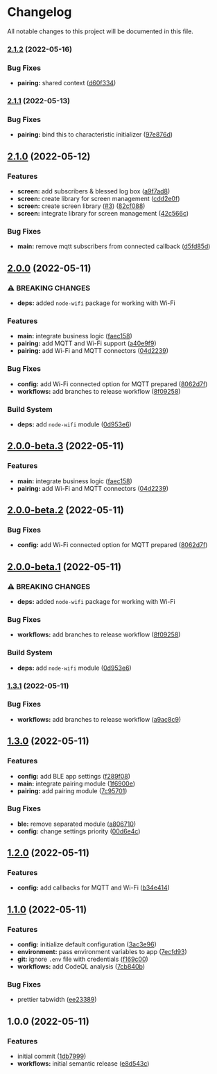 # Changelog

All notable changes to this project will be documented in this file.

### [2.1.2](https://github.com/mibe-iot/mirror/compare/v2.1.1...v2.1.2) (2022-05-16)


### Bug Fixes

* **pairing:** shared context ([d60f334](https://github.com/mibe-iot/mirror/commit/d60f334adf654aeda246dbe6a6707950dd5cf0ca))

### [2.1.1](https://github.com/mibe-iot/mirror/compare/v2.1.0...v2.1.1) (2022-05-13)


### Bug Fixes

* **pairing:** bind this to characteristic initializer ([97e876d](https://github.com/mibe-iot/mirror/commit/97e876df9e1d41e093ee85d721cd05252c8a42a3))

## [2.1.0](https://github.com/mibe-iot/mirror/compare/v2.0.0...v2.1.0) (2022-05-12)


### Features

* **screen:** add subscribers & blessed log box ([a9f7ad8](https://github.com/mibe-iot/mirror/commit/a9f7ad8e65db027bb0c7f3fd9414c2f9931daa02))
* **screen:** create library for screen management ([cdd2e0f](https://github.com/mibe-iot/mirror/commit/cdd2e0f47da1d6aa21f431073e9375ba7f7fbe04))
* **screen:** create screen library ([#3](https://github.com/mibe-iot/mirror/issues/3)) ([82cf088](https://github.com/mibe-iot/mirror/commit/82cf0884bd6679ce6d9312e10ea0f7ad64e9c53e))
* **screen:** integrate library for screen management ([42c566c](https://github.com/mibe-iot/mirror/commit/42c566c293475fdc5be21bd573d76967748ffcbe))


### Bug Fixes

* **main:** remove mqtt subscribers from connected callback ([d5fd85d](https://github.com/mibe-iot/mirror/commit/d5fd85d28df7812969fd06ef3cb068bf8a095460))

## [2.0.0](https://github.com/mibe-iot/mirror/compare/v1.3.1...v2.0.0) (2022-05-11)


### ⚠ BREAKING CHANGES

* **deps:** added `node-wifi` package for working with Wi-Fi

### Features

* **main:** integrate business logic ([faec158](https://github.com/mibe-iot/mirror/commit/faec15823a511a190821ed282875db0fd8182cf2))
* **pairing:** add MQTT and Wi-Fi support ([a40e9f9](https://github.com/mibe-iot/mirror/commit/a40e9f9a56ac3034b6d85db5c9055d6dcdbb8a22))
* **pairing:** add Wi-Fi and MQTT connectors ([04d2239](https://github.com/mibe-iot/mirror/commit/04d22395473c77e8c9f977aecb9afe7785fc164e))


### Bug Fixes

* **config:** add Wi-Fi connected option for MQTT prepared ([8062d7f](https://github.com/mibe-iot/mirror/commit/8062d7f8a3fe21af0c229ad0684ad12dfee0eaa5))
* **workflows:** add branches to release workflow ([8f09258](https://github.com/mibe-iot/mirror/commit/8f09258e9b93cf046b8c04c34def6e80928c173d))


### Build System

* **deps:** add `node-wifi` module ([0d953e6](https://github.com/mibe-iot/mirror/commit/0d953e6115a7fa730640f8ac345bbe6b285a3b6e))

## [2.0.0-beta.3](https://github.com/mibe-iot/mirror/compare/v2.0.0-beta.2...v2.0.0-beta.3) (2022-05-11)


### Features

* **main:** integrate business logic ([faec158](https://github.com/mibe-iot/mirror/commit/faec15823a511a190821ed282875db0fd8182cf2))
* **pairing:** add Wi-Fi and MQTT connectors ([04d2239](https://github.com/mibe-iot/mirror/commit/04d22395473c77e8c9f977aecb9afe7785fc164e))

## [2.0.0-beta.2](https://github.com/mibe-iot/mirror/compare/v2.0.0-beta.1...v2.0.0-beta.2) (2022-05-11)


### Bug Fixes

* **config:** add Wi-Fi connected option for MQTT prepared ([8062d7f](https://github.com/mibe-iot/mirror/commit/8062d7f8a3fe21af0c229ad0684ad12dfee0eaa5))

## [2.0.0-beta.1](https://github.com/mibe-iot/mirror/compare/v1.3.1...v2.0.0-beta.1) (2022-05-11)


### ⚠ BREAKING CHANGES

* **deps:** added `node-wifi` package for working with Wi-Fi

### Bug Fixes

* **workflows:** add branches to release workflow ([8f09258](https://github.com/mibe-iot/mirror/commit/8f09258e9b93cf046b8c04c34def6e80928c173d))


### Build System

* **deps:** add `node-wifi` module ([0d953e6](https://github.com/mibe-iot/mirror/commit/0d953e6115a7fa730640f8ac345bbe6b285a3b6e))

### [1.3.1](https://github.com/mibe-iot/mirror/compare/v1.3.0...v1.3.1) (2022-05-11)


### Bug Fixes

* **workflows:** add branches to release workflow ([a9ac8c9](https://github.com/mibe-iot/mirror/commit/a9ac8c9f62e28ff6be9f90146bbc1c29ec6565cf))

## [1.3.0](https://github.com/mibe-iot/mirror/compare/v1.2.0...v1.3.0) (2022-05-11)


### Features

* **config:** add BLE app settings ([f289f08](https://github.com/mibe-iot/mirror/commit/f289f08d8bcd35a32882a0618e43713ac8d875de))
* **main:** integrate pairing module ([1f6900e](https://github.com/mibe-iot/mirror/commit/1f6900e713064a25b1c96bfa4967ea2d0d6b8b24))
* **pairing:** add pairing module ([7c95701](https://github.com/mibe-iot/mirror/commit/7c9570150e382845c6be11f842364239d475fe38))


### Bug Fixes

* **ble:** remove separated module ([a806710](https://github.com/mibe-iot/mirror/commit/a80671050d2ace25483ed3b0e714b845294635cd))
* **config:** change settings priority ([00d6e4c](https://github.com/mibe-iot/mirror/commit/00d6e4cfa8453e05429f29937b3c4a334d1ff47b))

## [1.2.0](https://github.com/mibe-iot/mirror/compare/v1.1.0...v1.2.0) (2022-05-11)


### Features

* **config:** add callbacks for MQTT and Wi-Fi ([b34e414](https://github.com/mibe-iot/mirror/commit/b34e41467ee82b153cc8a9d109e4e37750a2b6d4))

## [1.1.0](https://github.com/mibe-iot/mirror/compare/v1.0.0...v1.1.0) (2022-05-11)


### Features

* **config:** initialize default configuration ([3ac3e96](https://github.com/mibe-iot/mirror/commit/3ac3e96b70451048a7b7f7ee3b89cdde386f181f))
* **environment:** pass environment variables to app ([7ecfd93](https://github.com/mibe-iot/mirror/commit/7ecfd93c5caab3a843caeac7a1623892c2bbcd06))
* **git:** ignore `.env` file with credentials ([f169c00](https://github.com/mibe-iot/mirror/commit/f169c003311099db25e1ea9b8110c4601d19d9a8))
* **workflows:** add CodeQL analysis ([7cb840b](https://github.com/mibe-iot/mirror/commit/7cb840bc574124fdea06673294a8fd000c60dc3f))


### Bug Fixes

* prettier tabwidth ([ee23389](https://github.com/mibe-iot/mirror/commit/ee23389d20173c7ca2add649a2ee01871d44a2ff))

## 1.0.0 (2022-05-11)


### Features

* initial commit ([1db7999](https://github.com/mibe-iot/mirror/commit/1db7999da888b9d8ce21508ac3d5bfc41358b303))
* **workflows:** initial semantic release ([e8d543c](https://github.com/mibe-iot/mirror/commit/e8d543c4723e9ecf780dee128d257e4c0ea6a656))

